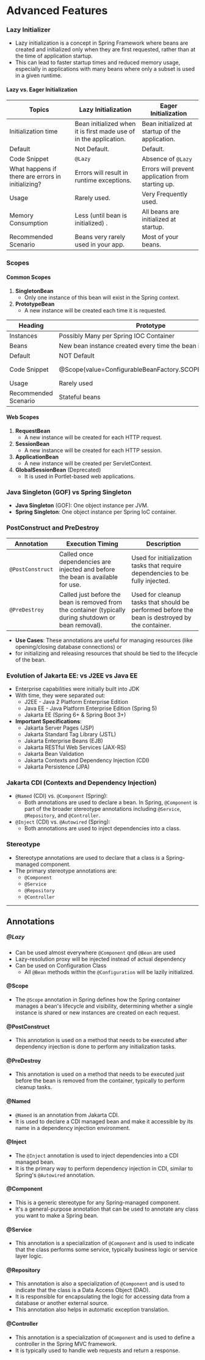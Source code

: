 # Advanced Features

### Lazy Initializer
- Lazy initialization is a concept in Spring Framework where beans are created and 
initialized only when they are first requested, rather than at the time of application startup. 
- This can lead to faster startup times and reduced memory usage, 
especially in applications with many beans where only a subset is used in a given runtime.

#### Lazy vs. Eager Initialization

| Topics                                            | Lazy Initialization                                               | Eager Initialization                              |
|---------------------------------------------------|-------------------------------------------------------------------|---------------------------------------------------|
| Initialization time                               | Bean initialized when it is first made use of in the application. | Bean initialized at startup of the application.   |
| Default                                           | Not Default.                                                      | Default.                                          |
| Code Snippet                                      | `@Lazy`                                                           | Absence of `@Lazy`                                |
| What happens if there are errors in initializing? | Errors will result in runtime exceptions.                         | Errors will prevent application from starting up. |
| Usage                                             | Rarely used.                                                      | Very Frequently used.                             |
| Memory Consumption                                | Less (until bean is initialized) .                                | All beans are initialized at startup.             |
| Recommended Scenario                              | Beans very rarely used in your app.                               | Most of your beans.                               |

### Scopes
#### Common Scopes
1. **SingletonBean**
   - Only one instance of this bean will exist in the Spring context.
2. **PrototypeBean** 
   - A new instance will be created each time it is requested.

| Heading                    | Prototype                                                    | Singleton                                                        |
|----------------------------|--------------------------------------------------------------|------------------------------------------------------------------|
| Instances                  | Possibly Many per Spring IOC Container                       | One per Spring IOC Container                                     |
| Beans                      | New bean instance created every time the bean is referred to | Same bean instance reused                                        |
| Default                    | NOT Default                                                  | Default                                                          |
| Code Snippet               | @Scope(value=ConfigurableBeanFactory.SCOPE_PROTOTYPE)        | @Scope(value=ConfigurableBeanFactory.SCOPE_SINGLETON) OR Default |
| Usage                      | Rarely used                                                  | Very frequently used                                             |
| Recommended Scenario       | Stateful beans                                               | Stateless beans                                                  |


#### Web Scopes
1. **RequestBean**
   - A new instance will be created for each HTTP request.
2. **SessionBean**
   - A new instance will be created for each HTTP session.
3. **ApplicationBean**
   - A new instance will be created per ServletContext. 
4. **GlobalSessionBean** (Deprecated)
   - It is used in Portlet-based web applications.

### Java Singleton (GOF) vs Spring Singleton
- **Java Singleton** (GOF): One object instance per JVM.
- **Spring Singleton**: One object instance per Spring IoC container.

### PostConstruct and PreDestroy

| Annotation       | Execution Timing                                                                                       | Description                                                                                    |
|------------------|--------------------------------------------------------------------------------------------------------|------------------------------------------------------------------------------------------------|
| `@PostConstruct` | Called once dependencies are injected and before the bean is available for use.                        | Used for initialization tasks that require dependencies to be fully injected.                  |
| `@PreDestroy`    | Called just before the bean is removed from the container (typically during shutdown or bean removal). | Used for cleanup tasks that should be performed before the bean is destroyed by the container. |

- **Use Cases**: These annotations are useful for 
managing resources (like opening/closing database connections) or 
- for initializing and releasing resources that should be tied to the lifecycle of the bean.

### Evolution of Jakarta EE: vs J2EE vs Java EE
- Enterprise capabilities were initially built into JDK
- With time, they were separated out:
   - J2EE - Java 2 Platform Enterprise Edition
   - Java EE - Java Platform Enterprise Edition (Spring 5)
   - Jakarta EE (Spring 6+ & Spring Boot 3+)
- **Important Specifications**:
   - Jakarta Server Pages (JSP)
   - Jakarta Standard Tag Library (JSTL)
   - Jakarta Enterprise Beans (EJB)
   - Jakarta RESTful Web Services (JAX-RS)
   - Jakarta Bean Validation
   - Jakarta Contexts and Dependency Injection (CDI)
   - Jakarta Persistence (JPA)


### Jakarta CDI (Contexts and Dependency Injection)
- `@Named` (CDI) vs. `@Component` (Spring): 
  - Both annotations are used to declare a bean. In Spring, `@Component` is part of the broader stereotype annotations including `@Service`, `@Repository`, and `@Controller`.
- `@Inject` (CDI) vs. `@Autowired` (Spring): 
  - Both annotations are used to inject dependencies into a class.

### Stereotype
- Stereotype annotations are used to declare that a class is a Spring-managed component.
- The primary stereotype annotations are:
  - `@Component`
  - `@Service`
  - `@Repository`
  - `@Controller`

---

## Annotations
 
##### @Lazy
- Can be used almost everywhere `@Component` qnd `@Bean` are used 
- Lazy-resolution proxy will be injected instead of actual dependency
- Can be used on Configuration Class
  - All `@Bean` methods within the `@Configuration` will be lazily initialized.

#### @Scope
- The `@Scope` annotation in Spring defines how the Spring container manages a bean's lifecycle
and visibility, determining whether a single instance is shared or 
new instances are created on each request.

#### @PostConstruct
- This annotation is used on a method that needs to be executed after dependency injection
is done to perform any initialization tasks.

#### @PreDestroy
- This annotation is used on a method that needs to be executed just before the bean
is removed from the container, typically to perform cleanup tasks.

#### @Named
- `@Named` is an annotation from Jakarta CDI. 
- It is used to declare a CDI managed bean and make it accessible by its name 
in a dependency injection environment.

#### @Inject
- The `@Inject` annotation is used to inject dependencies into a CDI managed bean. 
- It is the primary way to perform dependency injection in CDI, 
similar to Spring's `@Autowired` annotation.

#### @Component
- This is a generic stereotype for any Spring-managed component. 
- It's a general-purpose annotation that can be used to annotate any class 
you want to make a Spring bean.

#### @Service
- This annotation is a specialization of `@Component` and is used to indicate
that the class performs some service, typically business logic or service layer logic.

#### @Repository
- This annotation is also a specialization of `@Component` and is used to indicate
that the class is a Data Access Object (DAO). 
- It is responsible for encapsulating the logic for accessing data from a database or
another external source.
-  This annotation also helps in automatic exception translation.

#### @Controller
- This annotation is a specialization of `@Component` and is used to define a controller in the Spring MVC framework. 
- It is typically used to handle web requests and return a response.